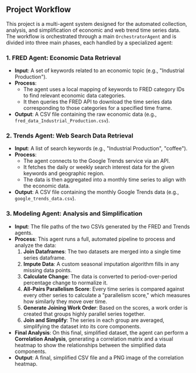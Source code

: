 ## Project Workflow

This project is a multi-agent system designed for the automated collection, analysis, and simplification of economic and web trend time series data. The workflow is orchestrated through a main `OrchestratorAgent` and is divided into three main phases, each handled by a specialized agent:

### 1. FRED Agent: Economic Data Retrieval

- **Input**: A set of keywords related to an economic topic (e.g., "Industrial Production").
- **Process**:
  - The agent uses a local mapping of keywords to FRED category IDs to find relevant economic data categories.
  - It then queries the FRED API to download the time series data corresponding to those categories for a specified time frame.
- **Output**: A CSV file containing the raw economic data (e.g., `fred_data_Industrial_Production.csv`).

### 2. Trends Agent: Web Search Data Retrieval

- **Input**: A list of search keywords (e.g., "Industrial Production", "coffee").
- **Process**:
  - The agent connects to the Google Trends service via an API.
  - It fetches the daily or weekly search interest data for the given keywords and geographic region.
  - The data is then aggregated into a monthly time series to align with the economic data.
- **Output**: A CSV file containing the monthly Google Trends data (e.g., `google_trends_data.csv`).

### 3. Modeling Agent: Analysis and Simplification

- **Input**: The file paths of the two CSVs generated by the FRED and Trends agents.
- **Process**: This agent runs a full, automated pipeline to process and analyze the data:
  1.  **Join Dataframes**: The two datasets are merged into a single time series dataframe.
  2.  **Impute Data**: A custom seasonal imputation algorithm fills in any missing data points.
  3.  **Calculate Change**: The data is converted to period-over-period percentage change to normalize it.
  4.  **All-Pairs Parallelism Score**: Every time series is compared against every other series to calculate a "parallelism score," which measures how similarly they move over time.
  5.  **Generate Joining Work Order**: Based on the scores, a work order is created that groups highly parallel series together.
  6.  **Join and Simplify**: The series in each group are averaged, simplifying the dataset into its core components.
- **Final Analysis**: On this final, simplified dataset, the agent can perform a **Correlation Analysis**, generating a correlation matrix and a visual heatmap to show the relationships between the simplified data components.
- **Output**: A final, simplified CSV file and a PNG image of the correlation heatmap.
